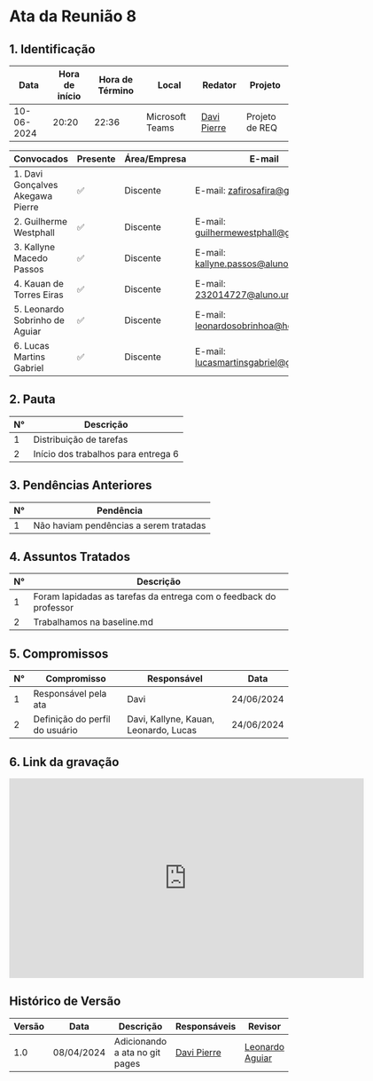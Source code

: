 # **Ata da Reunião 8**

## 1. Identificação

| Data       | Hora de início | Hora de Término | Local           | Redator                                      | Projeto        |
| ---------- | -------------- | --------------- | --------------- | -------------------------------------------- | -------------- |
| 10-06-2024 | 20:20          | 22:36           | Microsoft Teams | [Davi Pierre](https://github.com/DaviPierre) | Projeto de REQ |

| Convocados                       | Presente | Área/Empresa | E-mail                                                                        |
| -------------------------------- | -------- | ------------ | ----------------------------------------------------------------------------- |
| 1. Davi Gonçalves Akegawa Pierre | ✅        | Discente     | E-mail: [zafirosafira@gmail.com](mailto:zafirosafira@gmail.com)               |
| 2. Guilherme Westphall           | ✅        | Discente     | E-mail: [guilhermewestphall@gmail.com](mailto:guilhermewestphall@gmail.com)   |
| 3. Kallyne Macedo Passos         | ✅        | Discente     | E-mail: [kallyne.passos@aluno.unb.br](mailto:kallyne.passos@aluno.unb.br)     |
| 4. Kauan de Torres Eiras         | ✅        | Discente     | E-mail: [232014727@aluno.unb.br](mailto:232014727@aluno.unb.br)               |
| 5. Leonardo Sobrinho de Aguiar   | ✅        | Discente     | E-mail: [leonardosobrinhoa@hotmail.com](mailto:leonardosobrinhoa@hotmail.com) |
| 6. Lucas Martins Gabriel         | ✅        | Discente     | E-mail: [lucasmartinsgabriel@gmail.com](mailto:lucasmartinsgabriel@gmail.com) |

## 2. Pauta

| N°  | Descrição                           |
| --- | ----------------------------------- |
| 1   | Distribuição de tarefas             |
| 2   | Início dos trabalhos para entrega 6 |


## 3. Pendências Anteriores

| N°  | Pendência                              |
| --- | -------------------------------------- |
| 1   | Não haviam pendências a serem tratadas |

## 4. Assuntos Tratados

| N°  | Descrição                                                         |
| --- | ----------------------------------------------------------------- |
| 1   | Foram lapidadas as tarefas da entrega com o feedback do professor |
| 2   | Trabalhamos na baseline.md                                        |


## 5. Compromissos

| N°  | Compromisso                    | Responsável                           | Data       |
| --- | ------------------------------ | ------------------------------------- | ---------- |
| 1   | Responsável pela ata           | Davi                                  | 24/06/2024 |
| 2   | Definição do perfil do usuário | Davi, Kallyne, Kauan, Leonardo, Lucas | 24/06/2024 |


## 6. Link da gravação

<iframe src="https://www.youtube.com/watch?v=8VVgE5Qzb2k" width="640" height="360" frameborder="0" scrolling="no" allowfullscreen title="Vídeo da reunião 08/04"></iframe>



## Histórico de Versão
| Versão | Data       | Descrição                      | Responsáveis                                 | Revisor                                           |
| ------ | ---------- | ------------------------------ | -------------------------------------------- | ------------------------------------------------- |
| 1.0    | 08/04/2024 | Adicionando a ata no git pages | [Davi Pierre](https://github.com/DaviPierre) | [Leonardo Aguiar](https://github.com/Leonardo0o0) |

